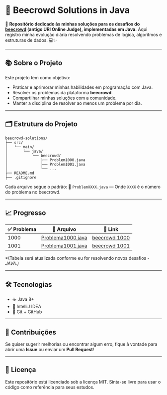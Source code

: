 
# 🚀 Beecrowd Solutions in Java

🎯 **Repositório dedicado às minhas soluções para os desafios do [beecrowd](https://www.beecrowd.com.br/judge/pt/problems/index) (antigo URI Online Judge), implementadas em Java.**
Aqui registro minha evolução diária resolvendo problemas de lógica, algoritmos e estruturas de dados. 💻✨

---

## 📚 Sobre o Projeto
Este projeto tem como objetivo:
- Praticar e aprimorar minhas habilidades em programação com Java.
- Resolver os problemas da plataforma **beecrowd**.
- Compartilhar minhas soluções com a comunidade.
- Manter a disciplina de resolver ao menos um problema por dia.

---

## 🗂️ Estrutura do Projeto
```
beecrowd-solutions/
├── src/
│   └── main/
│       └── java/
│           └── beecrowd/
│               ├── Problem1000.java
│               ├── Problem1001.java
│               └── ...
├── README.md
├── .gitignore
```

Cada arquivo segue o padrão:
📄 `ProblemXXXX.java` — Onde `XXXX` é o número do problema no beecrowd.

---

## 📈 Progresso
| ✅ Problema | 📄 Arquivo                                                             | 🔗 Link |
|------------|------------------------------------------------------------------------|---------|
| 1000 | [Problema1000.java](beecrowd-solutions/src/beecrowd/Problema1000.java) | [beecrowd 1000](https://www.beecrowd.com.br/judge/pt/problems/view/1000) |
| 1001 | [Problema1001.java](src/main/java/beecrowd/Problema1001.java)          | [beecrowd 1001](https://www.beecrowd.com.br/judge/pt/problems/view/1001) |

*(Tabela será atualizada conforme eu for resolvendo novos desafios - *JAVA.)*

---

## 🛠️ Tecnologias
- ☕ Java 8+
- 🧰 IntelliJ IDEA
- 📝 Git + GitHub

---

## 🤝 Contribuições
Se quiser sugerir melhorias ou encontrar algum erro, fique à vontade para abrir uma **Issue** ou enviar um **Pull Request**!

---

## 📄 Licença
Este repositório está licenciado sob a licença MIT.
Sinta-se livre para usar o código como referência para seus estudos.
